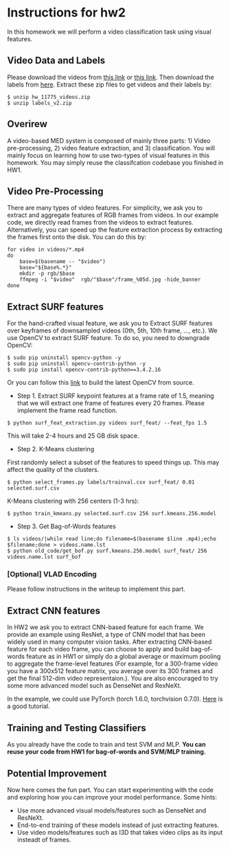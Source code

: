 # Instructions for hw2

In this homework we will perform a video classification task using visual features.

## Video Data and Labels

Please download the videos from [this link](https://drive.google.com/file/d/1Oyzv7eC0QDrg0vX3AdSXYzdsFpIsdzT-/view?usp=sharing) or [this link](https://aladdin-eax.inf.cs.cmu.edu/shares/11775/homeworks/hw_11775_videos.zip). Then download the labels from [here](https://aladdin-eax.inf.cs.cmu.edu/shares/11775/homeworks/labels_v2.zip). Extract these zip files to get videos and their labels by:
```
$ unzip hw_11775_videos.zip
$ unzip labels_v2.zip
```

## Overirew
A video-based MED system is composed of mainly three parts: 1) Video pre-processing, 2) video feature extraction, and 3) classification. You will mainly focus on learning how to use two-types of visual features in this homework. You may simply reuse the classifcation codebase you finished in HW1.

## Video Pre-Processing
There are many types of video features. For simplicity, we ask you to extract and aggregate features of RGB frames from videos.
In our example code, we directly read frames from the videos to extract features.
Alternatively, you can speed up the feature extraction process by extracting the frames first onto the disk. You can do this by:

```
for video in videos/*.mp4
do
    base=$(basename -- "$video")
    base="${base%.*}"
    mkdir -p rgb/$base
    ffmpeg -i "$video"  rgb/"$base"/frame_%05d.jpg -hide_banner
done
```

## Extract SURF features
For the hand-crafted visual feature, we ask you to Extract SURF features over keyframes of downsampled videos (0th, 5th, 10th frame, ..., etc.). We use OpenCV to extract SURF feature. To do so, you need to downgrade OpenCV:
```
$ sudo pip uninstall opencv-python -y
$ sudo pip uninstall opencv-contrib-python -y
$ sudo pip install opencv-contrib-python==3.4.2.16
```
Or you can follow this [link](https://github.com/opencv/opencv-python/issues/126#issuecomment-621583923) to build the latest OpenCV from source.

+ Step 1. Extract SURF keypoint features at a frame rate of 1.5, meaning that we will extract one frame of features every 20 frames. Please implement the frame read function.
```
$ python surf_feat_extraction.py videos surf_feat/ --feat_fps 1.5
```
This will take 2-4 hours and 25 GB disk space.

+ Step 2. K-Means clustering

First randomly select a subset of the features to speed things up. This may affect the quality of the clusters.
```
$ python select_frames.py labels/trainval.csv surf_feat/ 0.01 selected.surf.csv
```

K-Means clustering with 256 centers (1-3 hrs):
```
$ python train_kmeans.py selected.surf.csv 256 surf.kmeans.256.model
```

+ Step 3. Get Bag-of-Words features
```
$ ls videos/|while read line;do filename=$(basename $line .mp4);echo $filename;done > videos.name.lst
$ python old_code/get_bof.py surf.kmeans.256.model surf_feat/ 256  videos.name.lst surf_bof
```

### [Optional] VLAD Encoding
Please follow instructions in the writeup to implement this part.


## Extract CNN features
In HW2 we ask you to extract CNN-based feature for each frame. We provide an example using ResNet, a type of CNN model that has been widely used in many computer vision tasks.
After extracting CNN-based feature for each video frame, you can choose to apply and build bag-of-words feature as in HW1 or simply do a global average or maximum pooling to aggregate the frame-level features (For example, for a 300-frame video you have a 300x512 feature matrix, you average over its 300 frames and get the final 512-dim video representaion.).
You are also encouraged to try some more advanced model such as DenseNet and RexNeXt.

In the example, we could use PyTorch (torch 1.6.0, torchvision 0.7.0). [Here](https://becominghuman.ai/extract-a-feature-vector-for-any-image-with-pytorch-9717561d1d4c) is a good tutorial.




## Training and Testing Classifiers
As you already have the code to train and test SVM and MLP.
**You can reuse your code from HW1 for bag-of-words and SVM/MLP training.**


## Potential Improvement
Now here comes the fun part. You can start experimenting with the code and exploring how you can improve your model performance. Some hints:
+ Use more advanced visual models/features such as DenseNet and ResNeXt.
+ End-to-end training of these models instead of just extracting features.
+ Use video models/features such as I3D that takes video clips as its input insteadt of frames.
